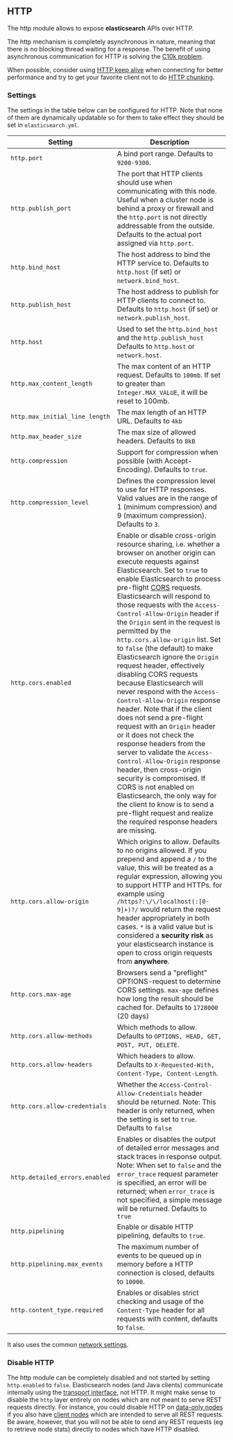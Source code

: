 ## HTTP

The http module allows to expose **elasticsearch** APIs over HTTP.

The http mechanism is completely asynchronous in nature, meaning that there is no blocking thread waiting for a response. The benefit of using asynchronous communication for HTTP is solving the [C10k problem](http://en.wikipedia.org/wiki/C10k_problem).

When possible, consider using [HTTP keep alive](http://en.wikipedia.org/wiki/Keepalive#HTTP_Keepalive) when connecting for better performance and try to get your favorite client not to do [HTTP chunking](http://en.wikipedia.org/wiki/Chunked_transfer_encoding).

### Settings

The settings in the table below can be configured for HTTP. Note that none of them are dynamically updatable so for them to take effect they should be set in `elasticsearch.yml`.

Setting | Description  
---|---      
`http.port`| A bind port range. Defaults to `9200-9300`.    
`http.publish_port`| The port that HTTP clients should use when communicating with this node. Useful when a cluster node is behind a proxy or firewall and the `http.port` is not directly addressable from the outside. Defaults to the actual port assigned via `http.port`.    
`http.bind_host`| The host address to bind the HTTP service to. Defaults to `http.host` (if set) or `network.bind_host`.    
`http.publish_host`| The host address to publish for HTTP clients to connect to. Defaults to `http.host` (if set) or `network.publish_host`.    
`http.host`| Used to set the `http.bind_host` and the `http.publish_host` Defaults to `http.host` or `network.host`.    
`http.max_content_length`| The max content of an HTTP request. Defaults to `100mb`. If set to greater than `Integer.MAX_VALUE`, it will be reset to 100mb.    
`http.max_initial_line_length`| The max length of an HTTP URL. Defaults to `4kb`    
`http.max_header_size`| The max size of allowed headers. Defaults to `8kB`    
`http.compression`| Support for compression when possible (with Accept-Encoding). Defaults to `true`.    
`http.compression_level`| Defines the compression level to use for HTTP responses. Valid values are in the range of 1 (minimum compression) and 9 (maximum compression). Defaults to `3`.    
`http.cors.enabled`| Enable or disable cross-origin resource sharing, i.e. whether a browser on another origin can execute requests against Elasticsearch. Set to `true` to enable Elasticsearch to process pre-flight [CORS](https://en.wikipedia.org/wiki/Cross-origin_resource_sharing) requests. Elasticsearch will respond to those requests with the `Access-Control-Allow-Origin` header if the `Origin` sent in the request is permitted by the `http.cors.allow-origin` list. Set to `false` (the default) to make Elasticsearch ignore the `Origin` request header, effectively disabling CORS requests because Elasticsearch will never respond with the `Access-Control-Allow-Origin` response header. Note that if the client does not send a pre-flight request with an `Origin` header or it does not check the response headers from the server to validate the `Access-Control-Allow-Origin` response header, then cross-origin security is compromised. If CORS is not enabled on Elasticsearch, the only way for the client to know is to send a pre-flight request and realize the required response headers are missing.    
`http.cors.allow-origin`| Which origins to allow. Defaults to no origins allowed. If you prepend and append a `/` to the value, this will be treated as a regular expression, allowing you to support HTTP and HTTPs. for example using `/https?:\/\/localhost(:[0-9]+)?/` would return the request header appropriately in both cases. `*` is a valid value but is considered a **security risk** as your elasticsearch instance is open to cross origin requests from **anywhere**.    
`http.cors.max-age`| Browsers send a "preflight" OPTIONS-request to determine CORS settings. `max-age` defines how long the result should be cached for. Defaults to `1728000` (20 days)    
`http.cors.allow-methods`| Which methods to allow. Defaults to `OPTIONS, HEAD, GET, POST, PUT, DELETE`.    
`http.cors.allow-headers`| Which headers to allow. Defaults to `X-Requested-With, Content-Type, Content-Length`.    
`http.cors.allow-credentials`| Whether the `Access-Control-Allow-Credentials` header should be returned. Note: This header is only returned, when the setting is set to `true`. Defaults to `false`    
`http.detailed_errors.enabled`| Enables or disables the output of detailed error messages and stack traces in response output. Note: When set to `false` and the `error_trace` request parameter is specified, an error will be returned; when `error_trace` is not specified, a simple message will be returned. Defaults to `true`    
`http.pipelining`| Enable or disable HTTP pipelining, defaults to `true`.    
`http.pipelining.max_events`| The maximum number of events to be queued up in memory before a HTTP connection is closed, defaults to `10000`.    
`http.content_type.required`| Enables or disables strict checking and usage of the `Content-Type` header for all requests with content, defaults to `false`.  
  
It also uses the common [network settings](modules-network.html).

### Disable HTTP

The http module can be completely disabled and not started by setting `http.enabled` to `false`. Elasticsearch nodes (and Java clients) communicate internally using the [transport interface](modules-transport.html), not HTTP. It might make sense to disable the `http` layer entirely on nodes which are not meant to serve REST requests directly. For instance, you could disable HTTP on [data-only nodes](modules-node.html) if you also have [client nodes](modules-node.html) which are intended to serve all REST requests. Be aware, however, that you will not be able to send any REST requests (eg to retrieve node stats) directly to nodes which have HTTP disabled.
